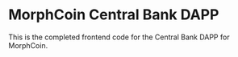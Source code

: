 # MorphCoin Central Bank DAPP

This is the completed frontend code for the Central Bank DAPP for MorphCoin.